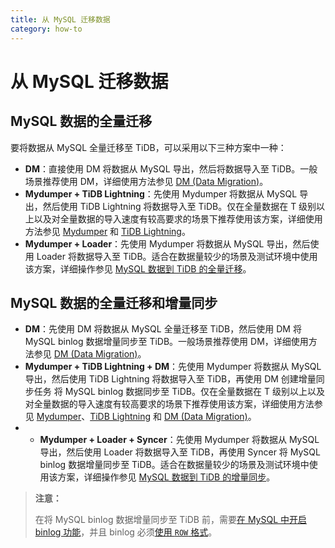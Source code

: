 ```yaml
---
title: 从 MySQL 迁移数据
category: how-to
---
```


# 从 MySQL 迁移数据

## MySQL 数据的全量迁移

要将数据从 MySQL 全量迁移至 TiDB，可以采用以下三种方案中一种：

- **DM**：直接使用 DM 将数据从 MySQL 导出，然后将数据导入至 TiDB。一般场景推荐使用 DM，详细使用方法参见 [DM (Data Migration)](/dev/reference/tools/data-migration/overview.md)。
- **Mydumper + TiDB Lightning**：先使用 Mydumper 将数据从 MySQL 导出，然后使用 TiDB Lightning 将数据导入至 TiDB。仅在全量数据在 T 级别以上以及对全量数据的导入速度有较高要求的场景下推荐使用该方案，详细使用方法参见 [Mydumper](/dev/reference/tools/mydumper.md) 和 [TiDB Lightning](/dev/reference/tools/tidb-lightning/overview.md)。
- **Mydumper + Loader**：先使用 Mydumper 将数据从 MySQL 导出，然后使用 Loader 将数据导入至 TiDB。适合在数据量较少的场景及测试环境中使用该方案，详细操作参见 [MySQL 数据到 TiDB 的全量迁移](/dev/how-to/migrate/full-from-mysql.md)。

## MySQL 数据的全量迁移和增量同步

- **DM**：先使用 DM 将数据从 MySQL 全量迁移至 TiDB，然后使用 DM 将 MySQL binlog 数据增量同步至 TiDB。一般场景推荐使用 DM，详细使用方法参见 [DM (Data Migration)](/dev/reference/tools/data-migration/overview.md)。
- **Mydumper + TiDB Lightning + DM**：先使用 Mydumper 将数据从 MySQL 导出，然后使用 TiDB Lightning 将数据导入至 TiDB，再使用 DM 创建增量同步任务 将 MySQL binlog 数据同步至 TiDB。仅在全量数据在 T 级别以上以及对全量数据的导入速度有较高要求的场景下推荐使用该方案，详细使用方法参见 [Mydumper](/dev/reference/tools/mydumper.md)、[TiDB Lightning](/dev/reference/tools/tidb-lightning/overview.md) 和 [DM (Data Migration)](/dev/reference/tools/data-migration/overview.md)。
- - **Mydumper + Loader + Syncer**：先使用 Mydumper 将数据从 MySQL 导出，然后使用 Loader 将数据导入至 TiDB，再使用 Syncer 将 MySQL binlog 数据增量同步至 TiDB。适合在数据量较少的场景及测试环境中使用该方案，详细操作参见 [MySQL 数据到 TiDB 的增量同步](/dev/how-to/migrate/incrementally-from-mysql.md)。

> **注意：**
>
> 在将 MySQL binlog 数据增量同步至 TiDB 前，需要[在 MySQL 中开启 binlog 功能](http://dev.mysql.com/doc/refman/5.7/en/replication-howto-masterbaseconfig.html)，并且 binlog 必须[使用 `ROW` 格式](https://dev.mysql.com/doc/refman/5.7/en/binary-log-formats.html)。